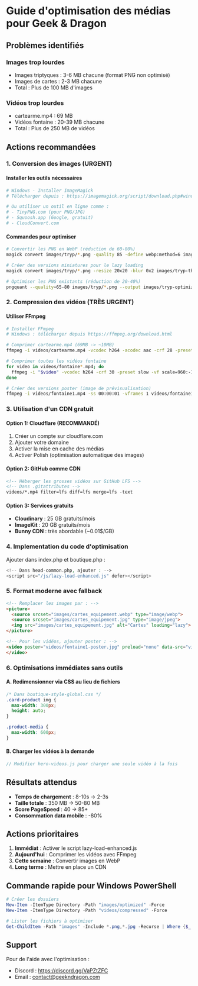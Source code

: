 # Guide d'optimisation des médias pour Geek & Dragon

## Problèmes identifiés

### Images trop lourdes
- Images triptyques : 3-6 MB chacune (format PNG non optimisé)
- Images de cartes : 2-3 MB chacune
- Total : Plus de 100 MB d'images

### Vidéos trop lourdes  
- cartearme.mp4 : 69 MB
- Vidéos fontaine : 20-39 MB chacune
- Total : Plus de 250 MB de vidéos

## Actions recommandées

### 1. Conversion des images (URGENT)

#### Installer les outils nécessaires
```bash
# Windows - Installer ImageMagick
# Télécharger depuis : https://imagemagick.org/script/download.php#windows

# Ou utiliser un outil en ligne comme :
# - TinyPNG.com (pour PNG/JPG)
# - Squoosh.app (Google, gratuit)
# - CloudConvert.com
```

#### Commandes pour optimiser
```bash
# Convertir les PNG en WebP (réduction de 60-80%)
magick convert images/tryp/*.png -quality 85 -define webp:method=6 images/tryp-webp/

# Créer des versions miniatures pour le lazy loading
magick convert images/tryp/*.png -resize 20x20 -blur 0x2 images/tryp-thumb/

# Optimiser les PNG existants (réduction de 20-40%)
pngquant --quality=65-80 images/tryp/*.png --output images/tryp-optimized/
```

### 2. Compression des vidéos (TRÈS URGENT)

#### Utiliser FFmpeg
```bash
# Installer FFmpeg
# Windows : télécharger depuis https://ffmpeg.org/download.html

# Comprimer cartearme.mp4 (69MB -> ~10MB)
ffmpeg -i videos/cartearme.mp4 -vcodec h264 -acodec aac -crf 28 -preset slow -vf scale=1280:-1 videos/cartearme-compressed.mp4

# Comprimer toutes les vidéos fontaine
for video in videos/fontaine*.mp4; do
  ffmpeg -i "$video" -vcodec h264 -crf 30 -preset slow -vf scale=960:-1 "${video%.mp4}-compressed.mp4"
done

# Créer des versions poster (image de prévisualisation)
ffmpeg -i videos/fontaine1.mp4 -ss 00:00:01 -vframes 1 videos/fontaine1-poster.jpg
```

### 3. Utilisation d'un CDN gratuit

#### Option 1: Cloudflare (RECOMMANDÉ)
1. Créer un compte sur cloudflare.com
2. Ajouter votre domaine
3. Activer la mise en cache des médias
4. Activer Polish (optimisation automatique des images)

#### Option 2: GitHub comme CDN
```html
<!-- Héberger les grosses vidéos sur GitHub LFS -->
<!-- Dans .gitattributes -->
videos/*.mp4 filter=lfs diff=lfs merge=lfs -text
```

#### Option 3: Services gratuits
- **Cloudinary** : 25 GB gratuits/mois
- **ImageKit** : 20 GB gratuits/mois
- **Bunny CDN** : très abordable (~0.01$/GB)

### 4. Implementation du code d'optimisation

Ajouter dans index.php et boutique.php :
```php
<!-- Dans head-common.php, ajouter : -->
<script src="/js/lazy-load-enhanced.js" defer></script>
```

### 5. Format moderne avec fallback

```html
<!-- Remplacer les images par : -->
<picture>
  <source srcset="images/cartes_equipement.webp" type="image/webp">
  <source srcset="images/cartes_equipement.jpg" type="image/jpeg">
  <img src="images/cartes_equipement.jpg" alt="Cartes" loading="lazy">
</picture>

<!-- Pour les vidéos, ajouter poster : -->
<video poster="videos/fontaine1-poster.jpg" preload="none" data-src="videos/fontaine1.mp4">
</video>
```

### 6. Optimisations immédiates sans outils

#### A. Redimensionner via CSS au lieu de fichiers
```css
/* Dans boutique-style-global.css */
.card-product img {
  max-width: 300px;
  height: auto;
}

.product-media {
  max-width: 600px;
}
```

#### B. Charger les vidéos à la demande
```javascript
// Modifier hero-videos.js pour charger une seule vidéo à la fois
```

## Résultats attendus

- **Temps de chargement** : 8-10s → 2-3s
- **Taille totale** : 350 MB → 50-80 MB  
- **Score PageSpeed** : 40 → 85+
- **Consommation data mobile** : -80%

## Actions prioritaires

1. **Immédiat** : Activer le script lazy-load-enhanced.js
2. **Aujourd'hui** : Comprimer les vidéos avec FFmpeg
3. **Cette semaine** : Convertir images en WebP
4. **Long terme** : Mettre en place un CDN

## Commande rapide pour Windows PowerShell

```powershell
# Créer les dossiers
New-Item -ItemType Directory -Path "images/optimized" -Force
New-Item -ItemType Directory -Path "videos/compressed" -Force

# Lister les fichiers à optimiser
Get-ChildItem -Path "images" -Include *.png,*.jpg -Recurse | Where {$_.Length -gt 500KB} | Select Name, @{N='Size(MB)';E={[math]::Round($_.Length/1MB,2)}}
```

## Support

Pour de l'aide avec l'optimisation :
- Discord : https://discord.gg/VaPZtZFC
- Email : contact@geekndragon.com